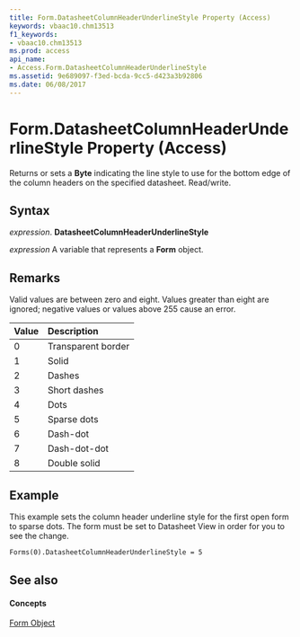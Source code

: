 ```yaml
---
title: Form.DatasheetColumnHeaderUnderlineStyle Property (Access)
keywords: vbaac10.chm13513
f1_keywords:
- vbaac10.chm13513
ms.prod: access
api_name:
- Access.Form.DatasheetColumnHeaderUnderlineStyle
ms.assetid: 9e689097-f3ed-bcda-9cc5-d423a3b92806
ms.date: 06/08/2017
---
```



# Form.DatasheetColumnHeaderUnderlineStyle Property (Access)

Returns or sets a **Byte** indicating the line style to use for the bottom edge of the column headers on the specified datasheet. Read/write.


## Syntax

 _expression_. **DatasheetColumnHeaderUnderlineStyle**

 _expression_ A variable that represents a **Form** object.


## Remarks

Valid values are between zero and eight. Values greater than eight are ignored; negative values or values above 255 cause an error.



|**Value**|**Description**|
|:-----|:-----|
|0|Transparent border|
|1|Solid|
|2|Dashes|
|3|Short dashes|
|4|Dots|
|5|Sparse dots|
|6|Dash-dot|
|7|Dash-dot-dot|
|8|Double solid|

## Example

This example sets the column header underline style for the first open form to sparse dots. The form must be set to Datasheet View in order for you to see the change.


```vb
Forms(0).DatasheetColumnHeaderUnderlineStyle = 5 

```


## See also


#### Concepts


[Form Object](form-object-access.md)

